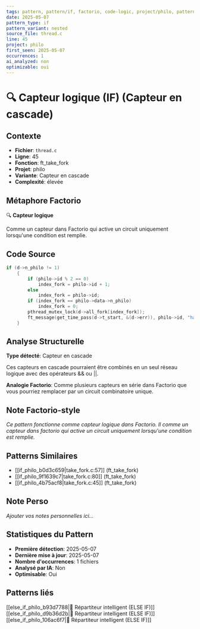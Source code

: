 ```yaml
---
tags: pattern, pattern/if, factorio, code-logic, project/philo, pattern/variant/nested
date: 2025-05-07
pattern_type: if
pattern_variant: nested
source_file: thread.c
line: 45
project: philo
first_seen: 2025-05-07
occurrences: 1
ai_analyzed: non
optimizable: oui
---
```


# 🔍 Capteur logique (IF) (Capteur en cascade)

## Contexte
- **Fichier**: `thread.c`
- **Ligne**: 45
- **Fonction**: ft_take_fork
- **Projet**: philo
- **Variante**: Capteur en cascade
- **Complexité**: élevée

## Métaphore Factorio
🔍 **Capteur logique**

Comme un capteur dans Factorio qui active un circuit uniquement lorsqu'une condition est remplie.

## Code Source
```c
if (d->n_philo != 1)
	{
		if (philo->id % 2 == 0)
			index_fork = philo->id + 1;
		else
			index_fork = philo->id;
		if (index_fork == philo->data->n_philo)
			index_fork = 0;
		pthread_mutex_lock(d->all_fork[index_fork]);
		ft_message(get_time_pass(d->t_start, &(d->err)), philo->id, "has taken a fork 2", d);
	}
```

## Analyse Structurelle
**Type détecté**: Capteur en cascade

Ces capteurs en cascade pourraient être combinés en un seul réseau logique avec des opérateurs && ou ||.

**Analogie Factorio**:
Comme plusieurs capteurs en série dans Factorio que vous pourriez remplacer par un circuit combinatoire unique.

## Note Factorio-style
*Ce pattern fonctionne comme capteur logique dans Factorio. Il comme un capteur dans factorio qui active un circuit uniquement lorsqu'une condition est remplie.*

## Patterns Similaires
- [[if_philo_b0d3c659|take_fork.c:57]] (ft_take_fork)
- [[if_philo_9f1639c7|take_fork.c:80]] (ft_take_fork)
- [[if_philo_4b75acf8|take_fork.c:45]] (ft_take_fork)

## Note Perso
*Ajouter vos notes personnelles ici...*

## Statistiques du Pattern
- **Première détection**: 2025-05-07
- **Dernière mise à jour**: 2025-05-07
- **Nombre d'occurrences**: 1 fichiers
- **Analysé par IA**: Non
- **Optimisable**: Oui

## Patterns liés
[[else_if_philo_b93d7788|🔄 Répartiteur intelligent (ELSE IF)]]
[[else_if_philo_d9b36d2b|🔄 Répartiteur intelligent (ELSE IF)]]
[[else_if_philo_106ac6f7|🔄 Répartiteur intelligent (ELSE IF)]]
